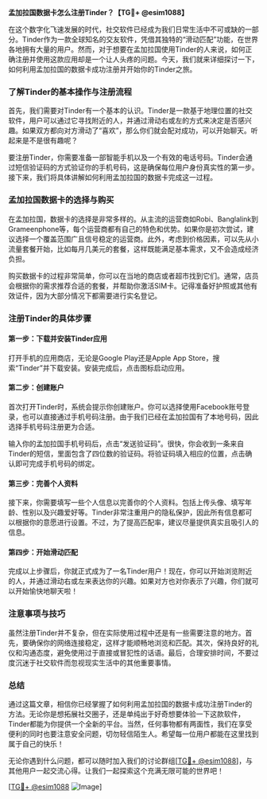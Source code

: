 **孟加拉国数据卡怎么注册Tinder？【TG💪+ @esim1088】**

在这个数字化飞速发展的时代，社交软件已经成为我们日常生活中不可或缺的一部分。Tinder作为一款全球知名的交友软件，凭借其独特的“滑动匹配”功能，在世界各地拥有大量的用户。然而，对于想要在孟加拉国使用Tinder的人来说，如何正确注册并使用这款应用却是一个让人头疼的问题。今天，我们就来详细探讨一下，如何利用孟加拉国的数据卡成功注册并开始你的Tinder之旅。

### 了解Tinder的基本操作与注册流程

首先，我们需要对Tinder有一个基本的认识。Tinder是一款基于地理位置的社交软件，用户可以通过它寻找附近的人，并通过滑动右或左的方式来决定是否感兴趣。如果双方都向对方滑动了“喜欢”，那么你们就会配对成功，可以开始聊天。听起来是不是很有趣呢？

要注册Tinder，你需要准备一部智能手机以及一个有效的电话号码。Tinder会通过短信验证码的方式验证你的手机号码，这是确保每位用户身份真实性的第一步。接下来，我们将具体讲解如何利用孟加拉国的数据卡完成这一过程。

### 孟加拉国数据卡的选择与购买

在孟加拉国，数据卡的选择是非常多样的。从主流的运营商如Robi、Banglalink到Grameenphone等，每个运营商都有自己的特色和优势。如果你是初次尝试，建议选择一个覆盖范围广且信号稳定的运营商。此外，考虑到价格因素，可以先从小流量套餐开始，比如每月几美元的套餐，这样既能满足基本需求，又不会造成经济负担。

购买数据卡的过程非常简单，你可以在当地的商店或者超市找到它们。通常，店员会根据你的需求推荐合适的套餐，并帮助你激活SIM卡。记得准备好护照或其他有效证件，因为大部分情况下都需要进行实名登记。

### 注册Tinder的具体步骤

#### 第一步：下载并安装Tinder应用

打开手机的应用商店，无论是Google Play还是Apple App Store，搜索“Tinder”并下载安装。安装完成后，点击图标启动应用。

#### 第二步：创建账户

首次打开Tinder时，系统会提示你创建账户。你可以选择使用Facebook账号登录，也可以直接通过手机号码注册。由于我们已经在孟加拉国有了本地号码，因此选择手机号码注册更为合适。

输入你的孟加拉国手机号码后，点击“发送验证码”。很快，你会收到一条来自Tinder的短信，里面包含了四位数的验证码。将验证码填入相应的位置，点击确认即可完成手机号码的绑定。

#### 第三步：完善个人资料

接下来，你需要填写一些个人信息以完善你的个人资料。包括上传头像、填写年龄、性别以及兴趣爱好等。Tinder非常注重用户的隐私保护，因此所有信息都可以根据你的意愿进行设置。不过，为了提高匹配率，建议尽量提供真实且吸引人的信息。

#### 第四步：开始滑动匹配

完成以上步骤后，你就正式成为了一名Tinder用户！现在，你可以开始浏览附近的人，并通过滑动右或左来表达你的兴趣。如果对方也对你表示了兴趣，你们就可以开始愉快地聊天啦！

### 注意事项与技巧

虽然注册Tinder并不复杂，但在实际使用过程中还是有一些需要注意的地方。首先，要确保你的网络连接稳定，这样才能顺畅地浏览和匹配。其次，保持良好的礼仪和沟通态度，避免使用过于直接或冒犯性的话语。最后，合理安排时间，不要过度沉迷于社交软件而忽视现实生活中的其他重要事情。

### 总结

通过这篇文章，相信你已经掌握了如何利用孟加拉国的数据卡成功注册Tinder的方法。无论你是想拓展社交圈子，还是单纯出于好奇想要体验一下这款软件，Tinder都能为你提供一个全新的平台。当然，任何事物都有两面性，我们在享受便利的同时也要注意安全问题，切勿轻信陌生人。希望每一位用户都能在这里找到属于自己的快乐！

无论你遇到什么问题，都可以随时加入我们的讨论群组[[TG💪+ @esim1088](https://t.me/s/esim1088)]，与其他用户一起交流心得。让我们一起探索这个充满无限可能的世界吧！

[[TG💪+ @esim1088](https://t.me/s/esim1088) ![Image](https://i.postimg.cc/4NQfJmqS/Snipaste-2025-05-13-00-14-12.png)]